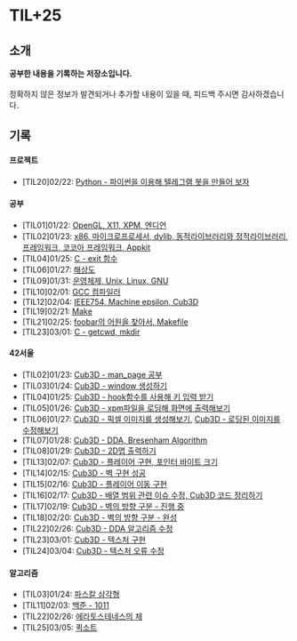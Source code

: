 # TIL+25

## 소개
**공부한 내용을 기록하는 저장소입니다.**  
<br>
정확하지 않은 정보가 발견되거나 추가할 내용이 있을 때, 피드백 주시면 감사하겠습니다.  

## 기록

#### 프로젝트

- [TIL20]02/22: [Python - 파이썬을 이용해 텔레그램 봇을 만들어 보자](https://github.com/jeonjeunghoon/TIL/blob/master/21-02-22.md)

#### 공부

- [TIL01]01/22: [OpenGL, X11, XPM, 엔디언](https://github.com/jeonjeunghoon/TIL/blob/master/21-01-22.md)
- [TIL02]01/23: [x86, 마이크로프로세서, dylib, 동적라이브러리와 정적라이브러리, 프레임워크, 코코아 프레임워크, Appkit](https://github.com/jeonjeunghoon/TIL/blob/master/21-01-23.md)
- [TIL04]01/25: [C - exit 함수](https://github.com/jeonjeunghoon/TIL/blob/master/21-01-25.md)
- [TIL06]01/27: [해상도](https://github.com/jeonjeunghoon/TIL/blob/master/21-01-27.md)
- [TIL09]01/31: [운영체제, Unix, Linux, GNU](https://github.com/jeonjeunghoon/TIL/blob/master/21-01-31.md)
- [TIL10]02/01: [GCC 컴파일러](https://github.com/jeonjeunghoon/TIL/blob/master/21-02-01.md)
- [TIL12]02/04: [IEEE754, Machine epsilon, Cub3D](https://github.com/jeonjeunghoon/TIL/blob/master/21-02-04.md)
- [TIL19]02/21: [Make](https://github.com/jeonjeunghoon/TIL/blob/master/21-02-21.md)
- [TIL21]02/25: [foobar의 어원을 찾아서, Makefile](https://github.com/jeonjeunghoon/TIL/blob/master/21-02-25.md)
- [TIL23]03/01: [C - getcwd, mkdir](https://github.com/jeonjeunghoon/TIL/blob/master/21-03-01.md)

#### 42서울

- [TIL02]01/23: [Cub3D - man_page 공부](https://velog.io/@jeunghoon/MiniLibX%EB%A5%BC-%EA%B3%B5%EB%B6%80%ED%95%B4%EB%B3%B4%EC%9E%90)
- [TIL03]01/24: [Cub3D - window 생성하기](https://velog.io/@jeunghoon/MiniLibX%EB%A5%BC-%EC%9D%B4%EC%9A%A9%ED%95%B4-%EC%83%88-%EC%B0%BD%EC%9D%84-%EC%83%9D%EC%84%B1%ED%95%98%EC%9E%90)
- [TIL04]01/25: [Cub3D - hook함수를 사용해 키 입력 받기](https://velog.io/@jeunghoon/MiniLibX%EB%A5%BC-%EC%9D%B4%EC%9A%A9%ED%95%B4-%ED%82%A4%EB%A5%BC-%EC%9E%85%EB%A0%A5-%EB%B0%9B%EC%95%84-%EB%B3%B4%EC%9E%90)
- [TIL05]01/26: [Cub3D - xpm파일을 로딩해 화면에 출력해보기](https://velog.io/@jeunghoon/xpm-%ED%8C%8C%EC%9D%BC%EC%9D%84-%ED%99%94%EB%A9%B4%EC%97%90-%EC%B6%9C%EB%A0%A5%ED%95%98%EC%9E%90)
- [TIL06]01/27: [Cub3D - 픽셀 이미지를 생성해보기](https://velog.io/@jeunghoon/MiniLibX-%ED%94%BD%EC%85%80-%EC%9D%B4%EB%AF%B8%EC%A7%80%EB%A5%BC-%EC%83%9D%EC%84%B1%ED%95%B4%EB%B3%B4%EC%9E%90), [Cub3D - 로딩된 이미지를 수정해보기](https://velog.io/@jeunghoon/MiniLibX-%EB%A1%9C%EB%94%A9%EB%90%9C-%EC%9D%B4%EB%AF%B8%EC%A7%80%EB%A5%BC-%EC%88%98%EC%A0%95%ED%95%B4%EB%B3%B4%EC%9E%90)
- [TIL07]01/28: [Cub3D - DDA, Bresenham Algorithm](https://github.com/jeonjeunghoon/TIL/blob/master/21-01-28.md)
- [TIL08]01/29: [Cub3D - 2D맵 출력하기](https://velog.io/@jeunghoon/MiniLibX-2D맵-출력하기)
- [TIL13]02/07: [Cub3D - 플레이어 구현, 포인터 바이트 크기](https://github.com/jeonjeunghoon/TIL/blob/master/21-02-07.md)
- [TIL14]02/15: [Cub3D - 벽 구현 성공](https://github.com/jeonjeunghoon/TIL/blob/master/21-02-15.md)
- [TIL15]02/16: [Cub3D - 플레이어 이동 구현](https://github.com/jeonjeunghoon/TIL/blob/master/21-02-16.md)
- [TIL16]02/17: [Cub3D - 배열 범위 관련 이슈 수정, Cub3D 코드 정리하기](https://github.com/jeonjeunghoon/TIL/blob/master/21-02-17.md)
- [TIL17]02/19: [Cub3D - 벽의 방향 구분 - 진행 중](https://github.com/jeonjeunghoon/TIL/blob/master/21-02-19.md)
- [TIL18]02/20: [Cub3D - 벽의 방향 구분 - 완성](https://github.com/jeonjeunghoon/TIL/blob/master/21-02-20.md)
- [TIL22]02/26: [Cub3D - DDA 알고리즘 수정](https://github.com/jeonjeunghoon/TIL/blob/master/21-02-26.md)
- [TIL23]03/01: [Cub3D - 텍스처 구현](https://github.com/jeonjeunghoon/TIL/blob/master/21-03-01.md)
- [TIL24]03/04: [Cub3D - 텍스처 오류 수정](https://github.com/jeonjeunghoon/TIL/blob/master/21-03-04.md)

#### 알고리즘

- [TIL03]01/24: [파스칼 삼각형](https://github.com/jeonjeunghoon/TIL/blob/master/21-01-24.md)
- [TIL11]02/03: [백준 - 1011](https://velog.io/@jeunghoon/백준-1011-Fly-me-to-the-Alpha-Centauri)
- [TIL22]02/26: [에라토스테네스의 체](https://github.com/jeonjeunghoon/TIL/blob/master/21-02-26.md)
- [TIL25]03/05: [퀵소트](https://github.com/jeonjeunghoon/TIL/blob/master/21-03-05.md)
